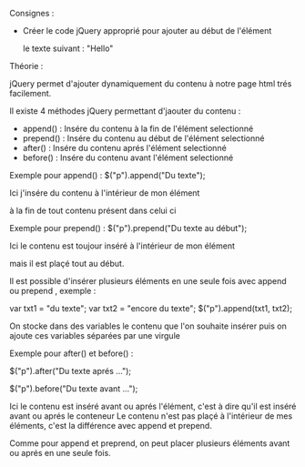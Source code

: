 Consignes :

- Créer le code jQuery approprié pour ajouter au début de l'élément <p> 
le texte suivant : "Hello"




 Théorie :

 jQuery permet d'ajouter dynamiquement du contenu à notre page html trés facilement.

 Il existe 4 méthodes jQuery permettant d'jaouter du contenu :

 - append() : Insére du contenu à la fin de l'élément selectionné
 - prepend() : Insére du contenu au début de l'élément selectionné
 - after() : Insére du contenu aprés l'élément selectionné
 - before() : Insére du contenu avant l'élément selectionné

Exemple pour append() :
 $("p").append("Du texte");

 Ici j'insére du contenu à l'intérieur de mon élément <p> à la fin de tout contenu présent dans celui ci


Exemple pour prepend() :
 $("p").prepend("Du texte au début");

 Ici le contenu est toujour inséré à l'intérieur de mon élément <p> mais il est plaçé tout au début.


Il est possible d'insérer plusieurs éléments en une seule fois avec append ou prepend , exemple :

   var txt1 = "du texte";
   var txt2 = "<span>encore du texte</span>";
   $("p").append(txt1, txt2);

   On stocke dans des variables le contenu que l'on souhaite insérer puis on ajoute ces variables séparées par une virgule


  Exemple pour after() et before() :

  $("p").after("Du texte aprés ...");

  $("p").before("Du texte avant ...");

  Ici le contenu est inséré avant ou aprés l'élément, c'est à dire qu'il est inséré avant ou aprés le conteneur
  Le contenu n'est pas plaçé à l'intérieur de mes éléments, c'est la différence avec append et prepend.


  Comme pour append et preprend, on peut placer plusieurs éléments avant ou aprés en une seule fois.




